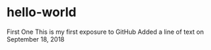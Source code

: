 # hello-world
First One
This is my first exposure to GitHub
Added a line of text on September 18, 2018
